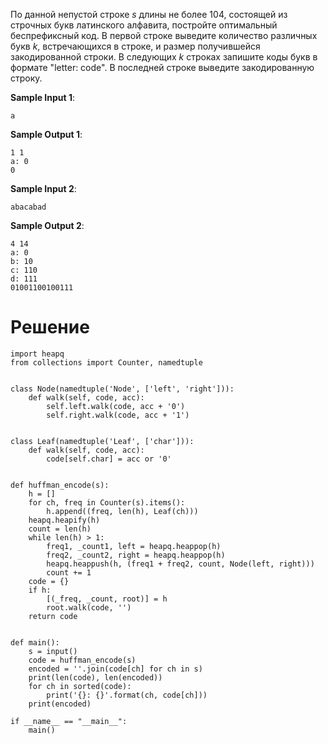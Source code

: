 По данной непустой строке *s* длины не более 104, состоящей из строчных букв латинского алфавита, постройте оптимальный беспрефиксный код. В первой строке выведите количество различных букв *k*, встречающихся в строке, и размер получившейся закодированной строки. В следующих *k* строках запишите коды букв в формате "letter: code". В последней строке выведите закодированную строку.

**Sample Input 1**:

`a`

**Sample Output 1**:

```
1 1
a: 0
0
```

**Sample Input 2**:

`abacabad`

**Sample Output 2**:

```
4 14
a: 0
b: 10
c: 110
d: 111
01001100100111
```

# Решение

```
import heapq
from collections import Counter, namedtuple


class Node(namedtuple('Node', ['left', 'right'])):
    def walk(self, code, acc):
        self.left.walk(code, acc + '0')
        self.right.walk(code, acc + '1')


class Leaf(namedtuple('Leaf', ['char'])):
    def walk(self, code, acc):
        code[self.char] = acc or '0'


def huffman_encode(s):
    h = []
    for ch, freq in Counter(s).items():
        h.append((freq, len(h), Leaf(ch)))
    heapq.heapify(h)
    count = len(h)
    while len(h) > 1:
        freq1, _count1, left = heapq.heappop(h)
        freq2, _count2, right = heapq.heappop(h)
        heapq.heappush(h, (freq1 + freq2, count, Node(left, right)))
        count += 1
    code = {}
    if h:
        [(_freq, _count, root)] = h
        root.walk(code, '')
    return code


def main():
    s = input()
    code = huffman_encode(s)
    encoded = ''.join(code[ch] for ch in s)
    print(len(code), len(encoded))
    for ch in sorted(code):
        print('{}: {}'.format(ch, code[ch]))
    print(encoded)

if __name__ == "__main__":
    main()
```
